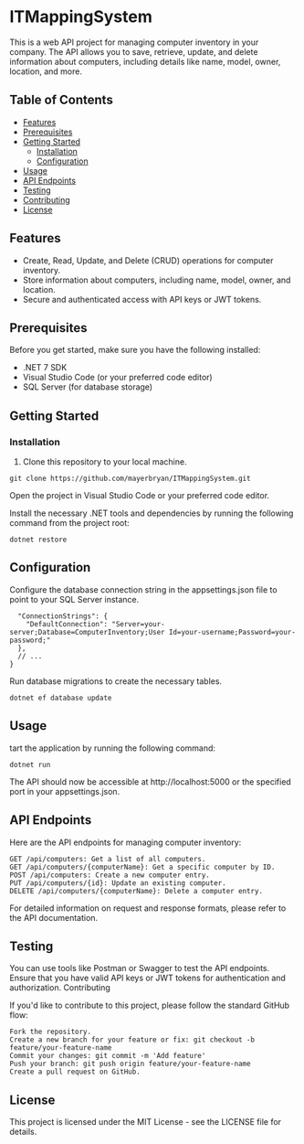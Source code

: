 # ITMappingSystem

This is a web API project for managing computer inventory in your company. The API allows you to save, retrieve, update, and delete information about computers, including details like name, model, owner, location, and more.

## Table of Contents

- [Features](#features)
- [Prerequisites](#prerequisites)
- [Getting Started](#getting-started)
  - [Installation](#installation)
  - [Configuration](#configuration)
- [Usage](#usage)
- [API Endpoints](#api-endpoints)
- [Testing](#testing)
- [Contributing](#contributing)
- [License](#license)

## Features

- Create, Read, Update, and Delete (CRUD) operations for computer inventory.
- Store information about computers, including name, model, owner, and location.
- Secure and authenticated access with API keys or JWT tokens.

## Prerequisites

Before you get started, make sure you have the following installed:

- .NET 7 SDK
- Visual Studio Code (or your preferred code editor)
- SQL Server (for database storage)

## Getting Started

### Installation

1. Clone this repository to your local machine.

```
git clone https://github.com/mayerbryan/ITMappingSystem.git
```

Open the project in Visual Studio Code or your preferred code editor.

Install the necessary .NET tools and dependencies by running the following command from the project root:

```
dotnet restore
```

## Configuration

Configure the database connection string in the appsettings.json file to point to your SQL Server instance.

```{
  "ConnectionStrings": {
    "DefaultConnection": "Server=your-server;Database=ComputerInventory;User Id=your-username;Password=your-password;"
  },
  // ...
}
```

Run database migrations to create the necessary tables.

```
dotnet ef database update
```

## Usage

tart the application by running the following command:

```
dotnet run
```

The API should now be accessible at http://localhost:5000 or the specified port in your appsettings.json.

## API Endpoints

Here are the API endpoints for managing computer inventory:

    GET /api/computers: Get a list of all computers.
    GET /api/computers/{computerName}: Get a specific computer by ID.
    POST /api/computers: Create a new computer entry.
    PUT /api/computers/{id}: Update an existing computer.
    DELETE /api/computers/{computerName}: Delete a computer entry.

For detailed information on request and response formats, please refer to the API documentation.

## Testing

You can use tools like Postman or Swagger to test the API endpoints. Ensure that you have valid API keys or JWT tokens for authentication and authorization.
Contributing

If you'd like to contribute to this project, please follow the standard GitHub flow:

    Fork the repository.
    Create a new branch for your feature or fix: git checkout -b feature/your-feature-name
    Commit your changes: git commit -m 'Add feature'
    Push your branch: git push origin feature/your-feature-name
    Create a pull request on GitHub.

## License

This project is licensed under the MIT License - see the LICENSE file for details.